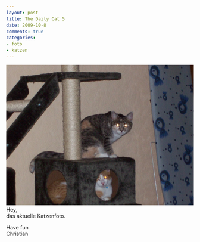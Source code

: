 ```yaml
--- 
layout: post
title: The Daily Cat 5
date: 2009-10-8
comments: true
categories: 
- foto
- katzen
---
```

![cat7](/static/wpdata/2010/12/cat7.jpg)
Hey,   
das aktuelle Katzenfoto.

Have fun   
Christian
